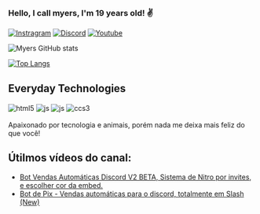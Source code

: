 ### Hello, I call myers, I'm 19 years old! ✌️

[![Instragram](https://img.shields.io/badge/Instagram-E4405F?style=for-the-badge&logo=instagram&logoColor=white)](https://www.instagram.com/gabriel.myerszz/)
[![Discord](https://img.shields.io/badge/Discord-7289DA?style=for-the-badge&logo=discord&logoColor=white)](https://discord.gg/eRd5j9x83G)
[![Youtube](https://img.shields.io/badge/YouTube-FF0000?style=for-the-badge&logo=youtube&logoColor=white)](https://www.youtube.com/channel/UChbV6ZhASeRASyXLhFWSW0A)

![Myers GitHub stats](https://github-readme-stats.vercel.app/api?username=myersdc&show_icons=true&theme=dracula)


[![Top Langs](https://github-readme-stats.vercel.app/api/top-langs/?username=myersdc)](https://github.com/myersdc/github-readme-stats)

## Everyday Technologies

<div style="display: inline-block">
  <img align="center" alt="html5" src="https://img.shields.io/badge/HTML5-E34F26?style=for-the-badge&logo=html5&logoColor=white"/>
  <img align="center" alt="js" src="https://img.shields.io/badge/JavaScript-F7DF1E?style=for-the-badge&logo=javascript&logoColor=black"/>
  <img align="center" alt="js" src="https://img.shields.io/badge/Node.js-43853D?style=for-the-badge&logo=node.js&logoColor=w"/>
  <img align="center" alt="ccs3" src="https://img.shields.io/badge/CSS3-1572B6?style=for-the-badge&logo=css3&logoColor=white"/>
</div>
<br/><br/>
Apaixonado por tecnologia e animais, porém nada me deixa mais feliz do que você!

## Útilmos vídeos do canal: 

- [Bot Vendas Automáticas Discord V2 BETA, Sistema de Nitro por invites, e escolher cor da embed.](https://youtu.be/JLZctIhXklU)
- [Bot de Pix - Vendas automáticas para o discord, totalmente em Slash (New)](https://youtu.be/EScHRj9dAJ4)
